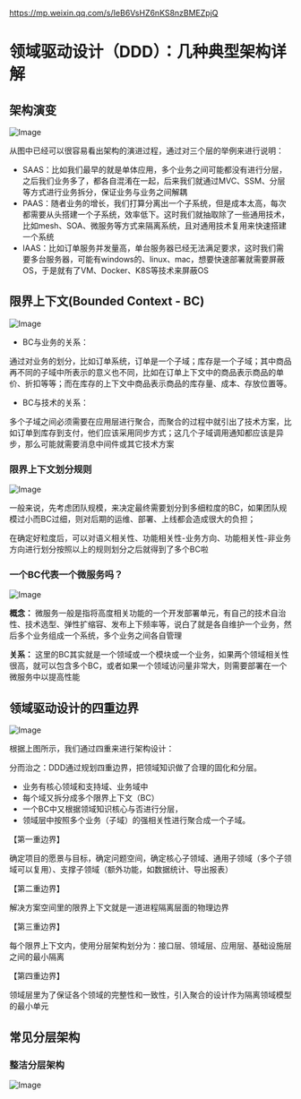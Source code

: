 https://mp.weixin.qq.com/s/IeB6VsHZ6nKS8nzBMEZpjQ

# 领域驱动设计（DDD）：几种典型架构详解

## 架构演变

![Image](https://mmbiz.qpic.cn/mmbiz_png/eQPyBffYbucd5TzIycUvPNK3KmtfJcAZeEpx2hicmFSvf7n82FVvTByv9je9IYXB7ka6XI7ffVPwYsrTtM7iasKQ/640?wx_fmt=png&tp=wxpic&wxfrom=5&wx_lazy=1&wx_co=1)

从图中已经可以很容易看出架构的演进过程，通过对三个层的举例来进行说明：

- SAAS：比如我们最早的就是单体应用，多个业务之间可能都没有进行分层，之后我们业务多了，都各自混淆在一起，后来我们就通过MVC、SSM、分层等方式进行业务拆分，保证业务与业务之间解耦
- PAAS：随者业务的增长，我们打算分离出一个子系统，但是成本太高，每次都需要从头搭建一个子系统，效率低下。这时我们就抽取除了一些通用技术，比如mesh、SOA、微服务等方式来隔离系统，且对通用技术复用来快速搭建一个系统
- IAAS：比如订单服务并发量高，单台服务器已经无法满足要求，这时我们需要多台服务器，可能有windows的、linux、mac，想要快速部署就需要屏蔽OS，于是就有了VM、Docker、K8S等技术来屏蔽OS

## 限界上下文(Bounded Context - BC)

![Image](https://mmbiz.qpic.cn/mmbiz_png/eQPyBffYbucd5TzIycUvPNK3KmtfJcAZ5AQ22Ryy7kU6nM9IbJKiaOVctA9ByzticlcReeS7L6N1CfpYNaibvdo1w/640?wx_fmt=png&tp=wxpic&wxfrom=5&wx_lazy=1&wx_co=1)

+ BC与业务的关系：

通过对业务的划分，比如订单系统，订单是一个子域；库存是一个子域；其中商品再不同的子域中所表示的意义也不同，比如在订单上下文中的商品表示商品的单价、折扣等等；而在库存的上下文中商品表示商品的库存量、成本、存放位置等。

+ BC与技术的关系：

多个子域之间必须需要在应用层进行聚合，而聚合的过程中就引出了技术方案，比如订单到库存到支付，他们应该采用同步方式；这几个子域调用通知都应该是异步，那么可能就需要消息中间件或其它技术方案

### 限界上下文划分规则

![Image](https://mmbiz.qpic.cn/mmbiz_png/eQPyBffYbucd5TzIycUvPNK3KmtfJcAZ0KxETqbZlQ51gSTdTM63jXHDZbwTme7ydFDuEOo65vQxZurpAicDVTg/640?wx_fmt=png&tp=wxpic&wxfrom=5&wx_lazy=1&wx_co=1)

一般来说，先考虑团队规模，来决定最终需要划分到多细粒度的BC，如果团队规模过小而BC过细，则对后期的运维、部署、上线都会造成很大的负担；

在确定好粒度后，可以对语义相关性、功能相关性-业务方向、功能相关性-非业务方向进行划分按照以上的规则划分之后就得到了多个BC啦

### 一个BC代表一个微服务吗？

![Image](https://mmbiz.qpic.cn/mmbiz_png/eQPyBffYbucd5TzIycUvPNK3KmtfJcAZmsejO7pxVjCOCZljg0Xtnvjxf0Vv4LibgRzLwcPPnV92czuwaBRwANA/640?wx_fmt=png&tp=wxpic&wxfrom=5&wx_lazy=1&wx_co=1)

**概念：** 微服务一般是指将高度相关功能的一个开发部署单元，有自己的技术自治性、技术选型、弹性扩缩容、发布上下频率等，说白了就是各自维护一个业务，然后多个业务组成一个系统，多个业务之间各自管理

**关系：** 这里的BC其实就是一个领域或一个模块或一个业务，如果两个领域相关性很高，就可以包含多个BC，或者如果一个领域访问量非常大，则需要部署在一个微服务中以提高性能

## 领域驱动设计的四重边界

![Image](https://mmbiz.qpic.cn/mmbiz_png/eQPyBffYbucd5TzIycUvPNK3KmtfJcAZ2ILYKBQbqbHia0N1ian9vcE08mOWXQh4lwHsd5wmhibo0dL6iaxqLRBvCA/640?wx_fmt=png&tp=wxpic&wxfrom=5&wx_lazy=1&wx_co=1)

根据上图所示，我们通过四重来进行架构设计：

分而治之：DDD通过规划四重边界，把领域知识做了合理的固化和分层。

+ 业务有核心领域和支持域、业务域中
+ 每个域又拆分成多个限界上下文（BC）
+ 一个BC中又根据领域知识核心与否进行分层，
+ 领域层中按照多个业务（子域）的强相关性进行聚合成一个子域。

【第一重边界】

确定项目的愿景与目标，确定问题空间，确定核心子领域、通用子领域（多个子领域可以复用）、支撑子领域（额外功能，如数据统计、导出报表）

【第二重边界】

解决方案空间里的限界上下文就是一道进程隔离层面的物理边界

【第三重边界】

每个限界上下文内，使用分层架构划分为：接口层、领域层、应用层、基础设施层之间的最小隔离

【第四重边界】

领域层里为了保证各个领域的完整性和一致性，引入聚合的设计作为隔离领域模型的最小单元

## 常见分层架构

### 整洁分层架构

![Image](https://mmbiz.qpic.cn/mmbiz_png/eQPyBffYbucd5TzIycUvPNK3KmtfJcAZkGicjfQ8LgB8tBh5Z7FicaT45RIlv54813FCnC1I0OOSFnsqdnJvUXQA/640?wx_fmt=png&tp=wxpic&wxfrom=5&wx_lazy=1&wx_co=1)